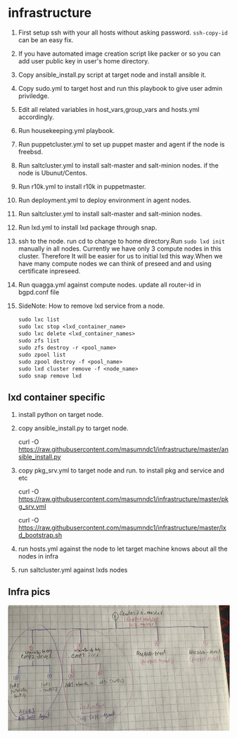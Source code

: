 # infrastructure

1. First setup ssh with your all hosts without asking password.
`ssh-copy-id` can be an easy fix.

2. If you have automated image creation script like packer or so you can 
   add user public key in user's home directory.

3. Copy ansible_install.py script at target node and install ansible it.

4. Copy sudo.yml to target host and run this playbook to give user admin priviledge.

5. Edit all related variables in host_vars,group_vars and hosts.yml accordingly.

6. Run housekeeping.yml playbook.

7. Run puppetcluster.yml to set up puppet master and agent if the node is freebsd.

8. Run saltcluster.yml to install salt-master and salt-minion nodes. if the node is Ubunut/Centos.

9. Run r10k.yml to install r10k in puppetmaster.
 
10. Run deployment.yml to deploy environment in agent nodes.

11. Run saltcluster.yml to install salt-master and salt-minion nodes.

12. Run lxd.yml to install lxd package through snap.

13. ssh to the node. run cd to change to home directory.Run `sudo lxd init` manually in all nodes. Currently we have only 3 compute nodes in this cluster. Therefore It will be easier for us to initial lxd this way.When we have many compute nodes we can think of preseed and and using certificate inpreseed.

14. Run quagga.yml against compute nodes.
update all router-id in bgpd.conf file

15. SideNote: How to remove lxd service from a node.
    ```
    sudo lxc list
    sudo lxc stop <lxd_container_name>
    sudo lxc delete <lxd_container_names>
    sudo zfs list
    sudo zfs destroy -r <pool_name>
    sudo zpool list
    sudo zpool destroy -f <pool_name>
    sudo lxd cluster remove -f <node_name>
    sudo snap remove lxd
    ```
    
##  lxd container specific

1. install python on target node.

1. copy ansible_install.py to target node.

   curl -O https://raw.githubusercontent.com/masumndc1/infrastructure/master/ansible_install.py 

2. copy pkg_srv.yml to target node and run. to install pkg and service and etc

   curl -O https://raw.githubusercontent.com/masumndc1/infrastructure/master/pkg_srv.yml
    
   curl -O https://raw.githubusercontent.com/masumndc1/infrastructure/master/lxd_bootstrap.sh 
  
4. run hosts.yml against the node to let target machine knows about all the nodes in infra 
   
   
3. run saltcluster.yml against lxds nodes

## Infra pics 
<img src = "pics/infra.jpg">
